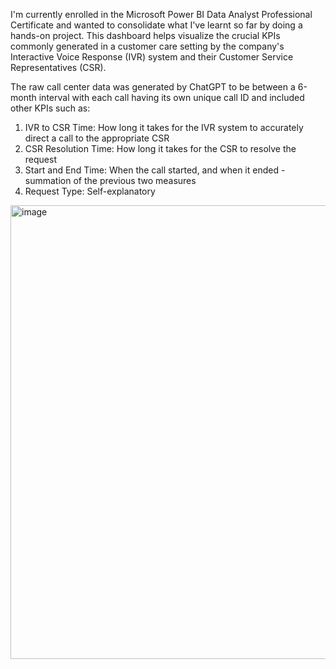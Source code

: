 I'm currently enrolled in the Microsoft Power BI Data Analyst Professional Certificate and wanted to consolidate what I've learnt so far by doing a hands-on project. This dashboard helps visualize the crucial KPIs commonly generated in a customer care setting by the company's Interactive Voice Response (IVR) system and their Customer Service Representatives (CSR).

The raw call center data was generated by ChatGPT to be between a 6-month interval with each call having its own unique call ID and included other KPIs such as:
1. IVR to CSR Time: How long it takes for the IVR system to accurately direct a call to the appropriate CSR
2. CSR Resolution Time: How long it takes for the CSR to resolve the request
3. Start and End Time: When the call started, and when it ended - summation of the previous two measures
4. Request Type: Self-explanatory
<img width="726" alt="image" src="https://github.com/jonn1723/jonn1723.github.io/assets/127183309/1d032457-39b6-4d7d-958e-265a0903e84e">
